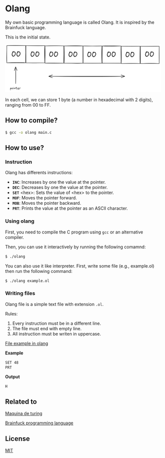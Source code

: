 # Olang

My own basic programming language is called Olang. It is inspired by the Brainfuck language.

This is the initial state.

![alt text](image.png)

In each cell, we can store 1 byte (a number in hexadecimal with 2 digits), ranging from 00 to FF.

## How to compile?

```bash
$ gcc -o olang main.c
```

## How to use?

### Instruction

Olang has differents instructions:

- **`INC`**: Increases by one the value at the pointer.
- **`DEC`**: Decreases by one the value at the pointer.
- **`SET`** &lt;hex&gt;: Sets the value of &lt;hex&gt; to the pointer.
- **`MOF`**: Moves the pointer forward.
- **`MOB`**: Moves the pointer backward.
- **`PRT`**: Prints the value at the pointer as an ASCII character.

### Using olang

First, you need to compile the C program using `gcc` or an alternative compiler.

Then, you can use it interactively by running the following comamnd:

```bash
$ ./olang
```

You can also use it like interpreter. First, write some file (e.g., example.ol) then run the following command:

```bash
$ ./olang example.ol
```

### Writing files

Olang file is a simple text file with extension `.ol`.

Rules:

1. Every instruction must be in a different line.
2. The file must end with empty line.
3. All instruction must be writen in uppercase.

[File example in olang](hola.ol)

**Example**

```olang
SET 48
PRT
```

**Output**

```bash
H
```

## Related to

[Maquina de turing](https://es.wikipedia.org/wiki/M%C3%A1quina_de_Turing)

[Brainfuck programming language](https://es.wikipedia.org/wiki/Brainfuck)

## License

[MIT](https://choosealicense.com/licenses/mit/)
